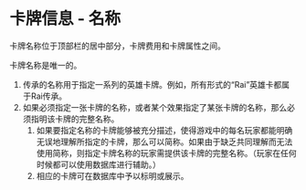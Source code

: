 # 卡牌信息 - 名称

卡牌名称位于顶部栏的居中部分，卡牌费用和卡牌属性之间。

卡牌名称是唯一的。



1. 传承的名称用于指定一系列的英雄卡牌。例如，所有形式的“Rai”英雄卡都属于Rai传承。
2. 如果必须指定一张卡牌的名称，或者某个效果指定了某张卡牌的名称，那么必须指明该卡牌的完整名称。
   1. 如果要指定名称的卡牌能够被充分描述，使得游戏中的每名玩家都能明确无误地理解所指定的卡牌，那么可以简称。如果由于缺乏共同理解而无法使用简称，则指定卡牌名称的玩家需提供该卡牌的完整名称。（玩家在任何时候都可以使用数据库进行辅助。）
   2. 相应的卡牌可在数据库中予以标明或展示。
